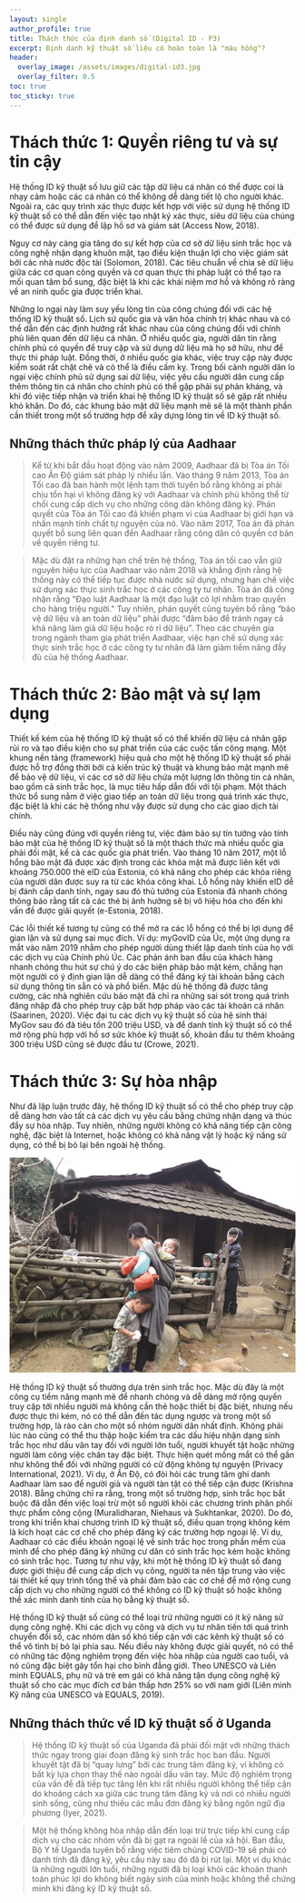```yaml
---
layout: single
author_profile: true
title: Thách thức của định danh số (Digital ID - P3)
excerpt: Định danh kỹ thuật số liệu có hoàn toàn là "màu hồng"?
header:
  overlay_image: /assets/images/digital-id3.jpg
  overlay_filter: 0.5
toc: true
toc_sticky: true
---
```


# Thách thức 1: Quyền riêng tư và sự tin cậy

Hệ thống ID kỹ thuật số lưu giữ các tập dữ liệu cá nhân có thể được coi là nhạy cảm hoặc các cá nhân có thể không dễ dàng tiết lộ cho người khác. Ngoài ra, các quy trình xác thực được kết hợp với việc sử dụng hệ thống ID kỹ thuật số có thể dẫn đến việc tạo nhật ký xác thực, siêu dữ liệu của chúng có thể được sử dụng để lập hồ sơ và giám sát (Access Now, 2018).

Nguy cơ này càng gia tăng do sự kết hợp của cơ sở dữ liệu sinh trắc học và công nghệ nhận dạng khuôn mặt, tạo điều kiện thuận lợi cho việc giám sát bởi các nhà nước độc tài (Solomon, 2018). Các tiêu chuẩn về chia sẻ dữ liệu giữa các cơ quan công quyền và cơ quan thực thi pháp luật có thể tạo ra mối quan tâm bổ sung, đặc biệt là khi các khái niệm mơ hồ và không rõ ràng về an ninh quốc gia được triển khai.

Những lo ngại này làm suy yếu lòng tin của công chúng đối với các hệ thống ID kỹ thuật số. Lịch sử quốc gia và văn hóa chính trị khác nhau và có thể dẫn đến các định hướng rất khác nhau của công chúng đối với chính phủ liên quan đến dữ liệu cá nhân. Ở nhiều quốc gia, người dân tin rằng chính phủ có quyền để truy cập và sử dụng dữ liệu mà họ sở hữu, như để thực thi pháp luật. Đồng thời, ở nhiều quốc gia khác, việc truy cập này được kiểm soát rất chặt chẽ và có thể là điều cấm kỵ. Trong bối cảnh người dân lo ngại việc chính phủ sử dụng sai dữ liệu, việc yêu cầu người dân cung cấp thêm thông tin cá nhân cho chính phủ có thể gặp phải sự phản kháng, và khi đó việc tiếp nhận và triển khai hệ thống ID kỹ thuật số sẽ gặp rất nhiều khó khăn. Do đó, các khung bảo mật dữ liệu mạnh mẽ sẽ là một thành phần cần thiết trong một số trường hợp để xây dựng lòng tin về ​​ID kỹ thuật số.

## Những thách thức pháp lý của Aadhaar

> Kể từ khi bắt đầu hoạt động vào năm 2009, Aadhaar đã bị Tòa án Tối cao Ấn Độ giám sát pháp lý nhiều lần. Vào tháng 9 năm 2013, Tòa án Tối cao đã ban hành một lệnh tạm thời tuyên bố rằng không ai phải chịu tổn hại vì không đăng ký với Aadhaar và chính phủ không thể từ chối cung cấp dịch vụ cho những công dân không đăng ký. Phán quyết của Tòa án Tối cao đã khiến phạm vi của Aadhaar bị giới hạn và nhấn mạnh tính chất tự nguyện của nó. Vào năm 2017, Tòa án đã phán quyết bổ sung liên quan đến Aadhaar rằng công dân có quyền cơ bản về quyền riêng tư.

> Mặc dù đặt ra những hạn chế trên hệ thống, Tòa án tối cao vẫn giữ nguyên hiệu lực của Aadhaar vào năm 2018 và khẳng định rằng hệ thống này có thể tiếp tục được nhà nước sử dụng, nhưng hạn chế việc sử dụng xác thực sinh trắc học ở các công ty tư nhân. Tòa án đã công nhận rằng "Đạo luật Aadhaar là một đạo luật có lợi nhằm trao quyền cho hàng triệu người." Tuy nhiên, phán quyết cũng tuyên bố rằng “bảo vệ dữ liệu và an toàn dữ liệu” phải được “đảm bảo để tránh ngay cả khả năng làm giả dữ liệu hoặc rò rỉ dữ liệu”. Theo các chuyên gia trong ngành tham gia phát triển Aadhaar, việc hạn chế sử dụng xác thực sinh trắc học ở các công ty tư nhân đã làm giảm tiềm năng đầy đủ của hệ thống Aadhaar.

# Thách thức 2: Bảo mật và sự lạm dụng

Thiết kế kém của hệ thống ID kỹ thuật số có thể khiến dữ liệu cá nhân gặp rủi ro và tạo điều kiện cho sự phát triển của các cuộc tấn công mạng. Một khung nền tảng (framework) hiệu quả cho một hệ thống ID kỹ thuật số phải được hỗ trợ đồng thời bởi cả kiến ​​trúc kỹ thuật và khung bảo mật mạnh mẽ để bảo vệ dữ liệu, vì các cơ sở dữ liệu chứa một lượng lớn thông tin cá nhân, bao gồm cả sinh trắc học, là mục tiêu hấp dẫn đối với tội phạm. Một thách thức bổ sung nằm ở việc giao tiếp an toàn dữ liệu trong quá trình xác thực, đặc biệt là khi các hệ thống như vậy được sử dụng cho các giao dịch tài chính.

Điều này cũng đúng với quyền riêng tư, việc đảm bảo sự tin tưởng vào tính bảo mật của hệ thống ID kỹ thuật số là một thách thức mà nhiều quốc gia phải đối mặt, kể cả các quốc gia phát triển. Vào tháng 10 năm 2017, một lỗ hổng bảo mật đã được xác định trong các khóa mật mã được liên kết với khoảng 750.000 thẻ eID của Estonia, có khả năng cho phép các khóa riêng của người dân được suy ra từ các khóa công khai. Lỗ hổng này khiến eID dễ bị đánh cắp danh tính, ngay sau đó thủ tướng của Estonia đã nhanh chóng thông báo rằng tất cả các thẻ bị ảnh hưởng sẽ bị vô hiệu hóa cho đến khi vấn đề được giải quyết (e-Estonia, 2018).

Các lỗi thiết kế tương tự cũng có thể mở ra các lỗ hổng có thể bị lợi dụng để gian lận và sử dụng sai mục đích. Ví dụ: myGovID của Úc, một ứng dụng ra mắt vào năm 2019 nhằm cho phép người dùng thiết lập danh tính của họ với các dịch vụ của Chính phủ Úc. Các phản ánh ban đầu của khách hàng nhanh chóng thu hút sự chú ý do các biện pháp bảo mật kém, chẳng hạn một người có ý định gian lận dễ dàng có thể đăng ký tài khoản bằng cách sử dụng thông tin sẵn có và phổ biến. Mặc dù hệ thống đã được tăng cường, các nhà nghiên cứu bảo mật đã chỉ ra những sai sót trong quá trình đăng nhập đã cho phép truy cập bất hợp pháp vào các tài khoản cá nhân (Saarinen, 2020). Việc đại tu các dịch vụ kỹ thuật số của hệ sinh thái MyGov sau đó đã tiêu tốn 200 triệu USD, và để danh tính kỹ thuật số có thể mở rộng phù hợp với hồ sơ sức khỏe kỹ thuật số, khoản đầu tư thêm khoảng 300 triệu USD cũng sẽ được đầu tư (Crowe, 2021).

# Thách thức 3: Sự hòa nhập

Như đã lập luận trước đây, hệ thống ID kỹ thuật số có thể cho phép truy cập dễ dàng hơn vào tất cả các dịch vụ yêu cầu bằng chứng nhận dạng và thúc đẩy sự hòa nhập. Tuy nhiên, những người không có khả năng tiếp cận công nghệ, đặc biệt là Internet, hoặc không có khả năng vật lý hoặc kỹ năng sử dụng, có thể bị bỏ lại bên ngoài hệ thống.

![](/assets/images/poor-people.jpg)

Hệ thống ID kỹ thuật số thường dựa trên sinh trắc học. Mặc dù đây là một công cụ tiềm năng mạnh mẽ để nhanh chóng và dễ dàng mở rộng quyền truy cập tới nhiều người mà không cần thẻ hoặc thiết bị đặc biệt, nhưng nếu được thực thi kém, nó có thể dẫn đến tác dụng ngược và trong một số trường hợp, là rào cản cho một số nhóm người dân nhất định. Không phải lúc nào cũng có thể thu thập hoặc kiểm tra các dấu hiệu nhận dạng sinh trắc học như dấu vân tay đối với người lớn tuổi, người khuyết tật hoặc những người làm công việc chân tay đặc biệt. Thực hiện quét mống mắt có thể gần như không thể đối với những người có cử động không tự nguyện (Privacy International, 2021). Ví dụ, ở Ấn Độ, có đòi hỏi các trung tâm ghi danh Aadhaar làm sao để người già và người tàn tật có thể tiếp cận được (Krishna 2018). Bằng chứng chỉ ra rằng, trong một số trường hợp, sinh trắc học bắt buộc đã dẫn đến việc loại trừ một số người khỏi các chương trình phân phối thực phẩm công cộng (Muralidharan, Niehaus và Sukhtankar, 2020). Do đó, trong khi triển khai chương trình ID kỹ thuật số, điều quan trọng không kém là kích hoạt các cơ chế cho phép đăng ký các trường hợp ngoại lệ. Ví dụ, Aadhaar có các điều khoản ngoại lệ về sinh trắc học trong phần mềm của mình để cho phép đăng ký những cư dân có sinh trắc học kém hoặc không có sinh trắc học. Tương tự như vậy, khi một hệ thống ID kỹ thuật số đang được giới thiệu để cung cấp dịch vụ công, người ta nên tập trung vào việc tái thiết kế quy trình tổng thể và phải đảm bảo các cơ chế để mở rộng cung cấp dịch vụ cho những người có thể không có ID kỹ thuật số hoặc không thể xác minh danh tính của họ bằng kỹ thuật số.

Hệ thống ID kỹ thuật số cũng có thể loại trừ những người có ít kỹ năng sử dụng công nghệ. Khi các dịch vụ công và dịch vụ tư nhân tiến tới quá trình chuyển đổi số, các nhóm dân số khó tiếp cận với các kênh kỹ thuật số có thể vô tình bị bỏ lại phía sau. Nếu điều này không được giải quyết, nó có thể có những tác động nghiêm trọng đến việc hòa nhập của người cao tuổi, và nó cũng đặc biệt gây tổn hại cho bình đẳng giới. Theo UNESCO và Liên minh EQUALS, phụ nữ và trẻ em gái có khả năng tận dụng công nghệ kỹ thuật số cho các mục đích cơ bản thấp hơn 25% so với nam giới (Liên minh Kỹ năng của UNESCO và EQUALS, 2019).

## Những thách thức về ID kỹ thuật số ở Uganda

> Hệ thống ID kỹ thuật số của Uganda đã phải đối mặt với những thách thức ngay trong giai đoạn đăng ký sinh trắc học ban đầu. Người khuyết tật đã bị “quay lưng” bởi các trung tâm đăng ký, vì không có bất kỳ lựa chọn thay thế nào ngoài dấu vân tay. Mức độ nghiêm trọng của vấn đề đã tiếp tục tăng lên khi rất nhiều người không thể tiếp cận do khoảng cách xa giữa các trung tâm đăng ký và nơi có nhiều người sinh sống, cũng như thiếu các mẫu đơn đăng ký bằng ngôn ngữ địa phương (Iyer, 2021).

> Một hệ thống không hòa nhập dẫn đến loại trừ trực tiếp khi cung cấp dịch vụ cho các nhóm vốn đã bị gạt ra ngoài lề của xã hội. Ban đầu, Bộ Y tế Uganda tuyên bố rằng việc tiêm chủng COVID-19 sẽ phải có danh tính đã đăng ký, yêu cầu này sau đó đã bị rút lại. Một ví dụ khác là những người lớn tuổi, những người đã bị loại khỏi các khoản thanh toán phúc lợi do không biết ngày sinh của mình hoặc không thể chứng minh khi đăng ký ID kỹ thuật số.

